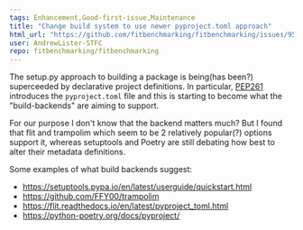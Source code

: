 ```yaml
---
tags: Enhancement,Good-first-issue,Maintenance
title: "Change build system to use newer pyproject.toml approach"
html_url: "https://github.com/fitbenchmarking/fitbenchmarking/issues/952"
user: AndrewLister-STFC
repo: fitbenchmarking/fitbenchmarking
---
```


The setup.py approach to building a package is being(has been?) superceeded by declarative project definitions. In particular, [PEP261](https://www.python.org/dev/peps/pep-0621/) introduces the `pyproject.toml` file and this is starting to become what the "build-backends" are aiming to support.

For our purpose I don't know that the backend matters much? But I found that flit and trampolim which seem to be 2 relatively popular(?) options support it, whereas setuptools and Poetry are still debating how best to alter their metadata definitions.

Some examples of what build backends suggest:
- https://setuptools.pypa.io/en/latest/userguide/quickstart.html
- https://github.com/FFY00/trampolim
- https://flit.readthedocs.io/en/latest/pyproject_toml.html
- https://python-poetry.org/docs/pyproject/